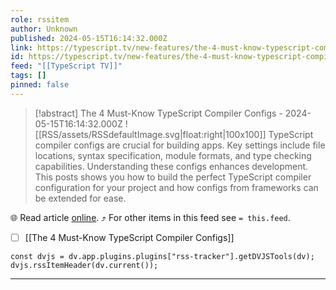 ```yaml
---
role: rssitem
author: Unknown
published: 2024-05-15T16:14:32.000Z
link: https://typescript.tv/new-features/the-4-must-know-typescript-compiler-configs/
id: https://typescript.tv/new-features/the-4-must-know-typescript-compiler-configs/
feed: "[[TypeScript TV]]"
tags: []
pinned: false
---
```


> [!abstract] The 4 Must-Know TypeScript Compiler Configs - 2024-05-15T16:14:32.000Z
> ![[RSS/assets/RSSdefaultImage.svg|float:right|100x100]] TypeScript compiler configs are crucial for building apps. Key settings include file locations, syntax specification, module formats, and type checking capabilities. Understanding these configs enhances development. This posts shows you how to build the perfect TypeScript compiler configuration for your project and how configs from frameworks can be extended for ease.

🌐 Read article [online](https://typescript.tv/new-features/the-4-must-know-typescript-compiler-configs/). ⤴ For other items in this feed see `= this.feed`.

- [ ] [[The 4 Must-Know TypeScript Compiler Configs]]

~~~dataviewjs
const dvjs = dv.app.plugins.plugins["rss-tracker"].getDVJSTools(dv);
dvjs.rssItemHeader(dv.current());
~~~

- - -
